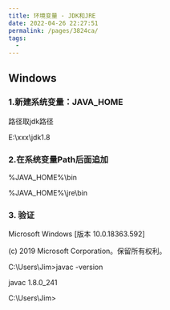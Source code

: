 ```yaml
---
title: 环境变量 - JDK和JRE
date: 2022-04-26 22:27:51
permalink: /pages/3824ca/
tags:
  - 
---
```


## Windows
### 1.新建系统变量：JAVA_HOME

路径取jdk路径

E:\xxx\jdk1.8

### 2.在系统变量Path后面追加

%JAVA_HOME%\bin

%JAVA_HOME%\jre\bin

### 3. 验证

Microsoft Windows [版本 10.0.18363.592]

(c) 2019 Microsoft Corporation。保留所有权利。

C:\Users\Jim>javac -version

javac 1.8.0_241

C:\Users\Jim>
